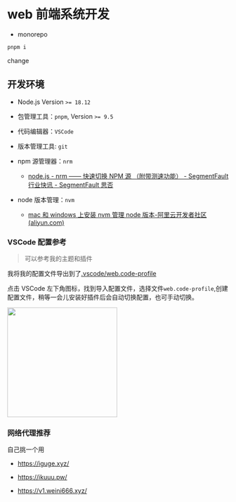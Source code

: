 # web 前端系统开发

- monorepo

```bash
pnpm i
```

change

## 开发环境

- Node.js Version `>= 18.12`
- 包管理工具：`pnpm`, Version `>= 9.5`
- 代码编辑器：`VSCode`
- 版本管理工具: `git`
- npm 源管理器：`nrm`

  - [node.js - nrm —— 快速切换 NPM 源 （附带测速功能） - SegmentFault 行业快讯 - SegmentFault 思否](https://segmentfault.com/a/1190000000473869)

- node 版本管理：`nvm`
  - [mac 和 windows 上安装 nvm 管理 node 版本-阿里云开发者社区 (aliyun.com)](https://developer.aliyun.com/article/1592906)

### VSCode 配置参考

> 可以参考我的主题和插件

我将我的配置文件导出到了[.vscode/web.code-profile](./.vscode/web.code-profile)

点击 VSCode 左下角图标，找到导入配置文件，选择文件`web.code-profile`,创建配置文件，稍等一会儿安装好插件后会自动切换配置，也可手动切换。

<img src="https://cdn.jsdelivr.net/gh/w4ng3/wiki-image@main/img/image-20240906160227431.png" width="250" />

### 网络代理推荐

自己挑一个用

- https://iguge.xyz/

- https://ikuuu.pw/

- https://v1.weini666.xyz/
